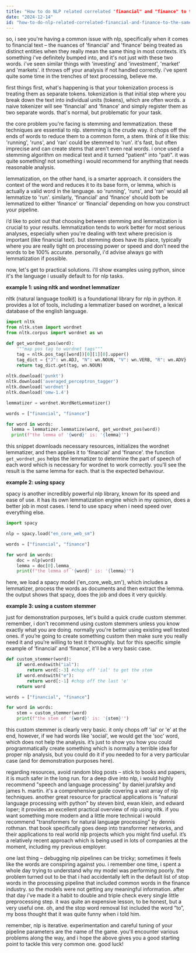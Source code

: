 ```yaml
---
title: "How to do NLP related correlated "financial" and "finance" to the same root?"
date: "2024-12-14"
id: "how-to-do-nlp-related-correlated-financial-and-finance-to-the-same-root"
---
```


so, i see you're having a common issue with nlp, specifically when it comes to financial text – the nuances of 'financial' and 'finance' being treated as distinct entities when they really mean the same thing in most contexts. it’s something i've definitely bumped into, and it's not just with these two words. i've seen similar things with 'investing' and 'investment', 'market' and 'markets'. it throws off your analysis if not handled correctly. i've spent quite some time in the trenches of text processing, believe me.

first things first, what's happening is that your tokenization process is treating them as separate tokens. tokenization is that initial step where you break down the text into individual units (tokens), which are often words. a naive tokenizer will see 'financial' and 'finance' and simply register them as two separate words. that's normal, but problematic for your task.

the core problem you're facing is stemming and lemmatization. these techniques are essential to nlp. stemming is the crude way. it chops off the ends of words to reduce them to a common form, a stem. think of it like this: 'running', 'runs', and 'ran' could be stemmed to 'run'. it's fast, but often imprecise and can create stems that aren't even real words. i once used a stemming algorithm on medical text and it turned "patient" into "pati". it was quite something! not something i would recommend for anything that needs reasonable analysis.

lemmatization, on the other hand, is a smarter approach. it considers the context of the word and reduces it to its base form, or lemma, which is actually a valid word in the language. so 'running', 'runs', and 'ran' would all lemmatize to 'run'. similarly, 'financial' and 'finance' should both be lemmatized to either 'finance' or ‘financial’ depending on how you construct your pipeline.

i’d like to point out that choosing between stemming and lemmatization is crucial to your results. lemmatization tends to work better for most serious analyses, especially when you're dealing with text where precision is important (like financial text). but stemming does have its place, typically where you are really tight on processing power or speed and don’t need the words to be 100% accurate. personally, i'd advise always go with lemmatization if possible. 

now, let's get to practical solutions. i'll show examples using python, since it's the language i usually default to for nlp tasks.

**example 1: using nltk and wordnet lemmatizer**

nltk (natural language toolkit) is a foundational library for nlp in python. it provides a lot of tools, including a lemmatizer based on wordnet, a lexical database of the english language.

```python
import nltk
from nltk.stem import wordnet
from nltk.corpus import wordnet as wn

def get_wordnet_pos(word):
    """map pos tag to wordnet tags"""
    tag = nltk.pos_tag([word])[0][1][0].upper()
    tag_dict = {"J": wn.ADJ, "N": wn.NOUN, "V": wn.VERB, "R": wn.ADV}
    return tag_dict.get(tag, wn.NOUN)
    
nltk.download('punkt')
nltk.download('averaged_perceptron_tagger')
nltk.download('wordnet')
nltk.download('omw-1.4')

lemmatizer = wordnet.WordNetLemmatizer()

words = ["financial", "finance"]

for word in words:
  lemma = lemmatizer.lemmatize(word, get_wordnet_pos(word))
  print(f"the lemma of '{word}' is: '{lemma}'")
```

this snippet downloads necessary resources, initializes the wordnet lemmatizer, and then applies it to 'financial' and 'finance'. the function `get_wordnet_pos` helps the lemmatizer to determine the part of speech of each word which is necessary for wordnet to work correctly. you'll see the result is the same lemma for each. that is the expected behaviour.

**example 2: using spacy**

spacy is another incredibly powerful nlp library, known for its speed and ease of use. it has its own lemmatization engine which in my opinion, does a better job in most cases. i tend to use spacy when i need speed over everything else. 

```python
import spacy

nlp = spacy.load("en_core_web_sm")

words = ["financial", "finance"]

for word in words:
    doc = nlp(word)
    lemma = doc[0].lemma_
    print(f"the lemma of '{word}' is: '{lemma}'")

```

here, we load a spacy model ('en_core_web_sm'), which includes a lemmatizer, process the words as documents and then extract the lemma. the output shows that spacy, does the job and does it very quickly.

**example 3: using a custom stemmer**

just for demonstration purposes, let's build a quick crude custom stemmer. remember, i don't recommend using custom stemmers unless you know exactly what you are doing. normally you're better using existing well tested ones. if you’re going to create something custom then make sure you really need it and you’re willing to test it thoroughly. but for this specific simple example of ‘financial’ and ‘finance’, it'll be a very basic case.

```python
def custom_stemmer(word):
    if word.endswith("ial"):
        return word[:-3] #chop off 'ial' to get the stem
    if word.endswith("e"):
        return word[:-1] #chop off the last 'e'
    return word

words = ["financial", "finance"]

for word in words:
    stem = custom_stemmer(word)
    print(f"the stem of '{word}' is: '{stem}'")
```

this custom stemmer is clearly very basic. it only chops off 'ial' or 'e' at the end, however, if we had words like 'social', we would get the ‘soc’ word, which does not help the analysis. it’s just to show you how you could programmatically create something which is normally a terrible idea for proper nlp analysis, but you could do it if you needed to for a very particular case (and for demonstration purposes here).

regarding resources, avoid random blog posts – stick to books and papers, it is much safer in the long run. for a deep dive into nlp, i would highly recommend "speech and language processing" by daniel jurafsky and james h. martin. it's a comprehensive guide covering a vast array of nlp techniques. another great resource for practical applications is "natural language processing with python" by steven bird, ewan klein, and edward loper; it provides an excellent practical overview of nlp using nltk. if you want something more modern and a little more technical i would recommend "transformers for natural language processing" by dennis rothman. that book specifically goes deep into transformer networks, and their applications to real world nlp projects which you might find useful. it’s a relatively recent approach which is being used in lots of companies at the moment, including my previous employer.

one last thing – debugging nlp pipelines can be tricky; sometimes it feels like the words are conspiring against you. i remember one time, i spent a whole day trying to understand why my model was performing poorly. the problem turned out to be that i had accidentally left in the default list of stop words in the processing pipeline that included common words in the finance industry. so the models were not getting any meaningful information. after that day i've made it a habit to double and triple check every single little preprocessing step. it was quite an expensive lesson, to be honest, but a very useful one. oh, and the stop word removal list included the word “to”, my boss thought that it was quite funny when i told him.

remember, nlp is iterative. experimentation and careful tuning of your pipeline parameters are the name of the game. you'll encounter various problems along the way, and i hope the above gives you a good starting point to tackle this very common one. good luck!
